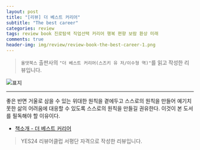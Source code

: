 ```yaml
---  
layout: post  
title: "[리뷰] 더 베스트 커리어"  
subtitle: "The best career"  
categories: review  
tags: review book 진로탐색 직업선택 커리어 행복 편향 보람 환상 미래  
comments: true  
header-img: img/review/review-book-the-best-career-1.png
---  
```

  
> `올댓북스` 출판사의 `"더 베스트 커리어(스즈키 유 저/이수형 역)"`를 읽고 작성한 리뷰입니다.  

![표지](https://theorydb.github.io/assets/img/review/review-book-the-best-career-1.png)  

---

좋은 반면 거울로 삼을 수 있는 위대한 원칙을 곁에두고 스스로의 원칙을 만들어 예기치 못한 삶의 어려움에 대응할 수 있도록 스스로의 원칙을 만들길 권유한다. 이것이 본 도서를 필독해야 할 이유이다.

* [책소개 - 더 베스트 커리어](http://www.yes24.com/Product/Goods/97953447?OzSrank=1)

> YES24 리뷰어클럽 서평단 자격으로 작성한 리뷰입니다.